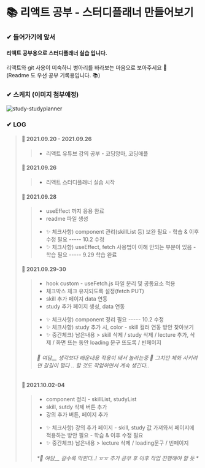 📚 리액트 공부 - 스터디플래너 만들어보기
===========================================

### ✔ 들어가기에 앞서
#### 리액트 공부용으로 스터디플래너 실습 입니다.   
리액트와 git 사용이 미숙하니 병아리를 바라보는 마음으로 보아주세요 🐣   
(Readme 도 우선 공부 기록용입니다. 📚)

### ✔ 스케치 (이미지 첨부예정)
![study-studyplanner](https://user-images.githubusercontent.com/52877639/159754657-6b4038ca-6485-463b-8952-ddaf72754394.gif)


### ✔ LOG
> #### 📑 2021.09.20 - 2021.09.26
>> - 리액트 유튜브 강의 공부 - 코딩앙마, 코딩애플
> #### 📑 2021.09.26 
>> - 리액트 스터디플래너 실습 시작
> #### 📑 2021.09.28 
>> - useEffect 까지 응용 완료
>> - readme 파일 생성
>> * ✨ 체크사항) component 관리(skillList 등) 보완 필요 - 학습 & 이후 수정 필요  ----- 10.2 수정
>> * ✨ 체크사항) useEffect, fetch 사용법이 이해 안되는 부분이 있음 - 학습 필요  ----- 9.29 학습 완료
> #### 📑 2021.09.29-30 
>> - hook custom - useFetch.js 파일 분리 및 공통요소 적용
>> - 체크박스 체크 유지되도록 설정(fetch PUT)
>> - skill 추가 페이지 data 연동 
>> - study 추가 페이지 생성, data 연동 
>> * ✨ 체크사항) component 정리 필요  ----- 10.2 수정
>> * ✨ 체크사항) study 추가 시, color - skill 컬러 연동 방안 찾아보기 
>> * ✨ 중간체크) 남은내용 > skill 삭제 / study 삭제 / lecture 추가, 삭제 / 화면 뜨는 동안 loading 문구 뜨도록 / 빈페이지 
>> ###### *🍊 여담__ 생각보다 배운내용 적용이 돼서 놀라는중 🙊 그치만 체화 시키려면 갈길이 멀다 .. 할 것도 작업하면서 계속 생긴다..*
> #### 📑 2021.10.02-04
>> - component 정리 - skillList, studyList
>> - skill, sutdy 삭제 버튼 추가
>> - 강의 추가 버튼, 페이지 추가 
>> * ✨ 체크사항) 강의 추가 페이지 - skill, study 값 가져와서 페이지에 적용하는 방안 필요 - 학습 & 이후 수정 필요 
>> * ✨ 중간체크) 남은내용 > lecture 삭제 / loading문구 / 빈페이지 
>> ###### *🍊 여담__ 갈수록 막힌다..! ㅠㅠ 추가 공부 후 이후 작업 진행해야 할 듯 *

